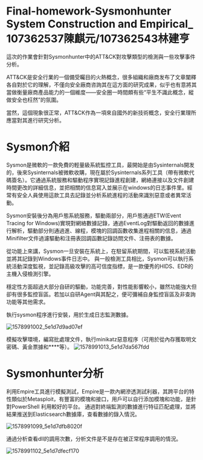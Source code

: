 # Final-homework-Sysmonhunter System Construction and Empirical_ 107362537陳麒元/107362543林建亨

這次的作業會針對Sysmonhunter中的ATT&CK對攻擊類型的檢測與一些攻擊事件分析。

ATT&CK是安全行業的一個備受矚目的火熱概念，很多組織和廠商发布了文章闡釋各自對於它的理解，不僅向安全廠商咨詢其在這方面的研究成果，似乎也有意將其當做衡量廠商產品能力的一個維度——安全圈一時間頗有些“平生不識此概念，縱做安全也枉然”的氛圍。

當然，這個現象很正常，ATT&CK作為一項來自國外的新技術概念，安全行業理所應當對其進行研究分析。


# Sysmon介紹

Sysmon是微軟的一款免費的輕量級系統監控工具，最開始是由Sysinternals開发的，後來Sysinternals被微軟收購，現在屬於Sysinternals系列工具（帶有微軟代碼簽名）。它通過系統服務和驅動程序實現記錄進程創建，網絡連接以及文件創建時間更改的詳細信息，並把相關的信息寫入並展示在windows的日志事件里。經常有安全人員使用這款工具去記錄並分析系統進程的活動來識別惡意或者異常活動。

Sysmon安裝後分為用戶態系統服務，驅動兩部分，用戶態通過ETW(Event Tracing for Windows)實現對網絡數據記錄，通過EventLog對驅動返回的數據進行解析，驅動部分則通過進、線程，模塊的回調函數收集進程相關的信息，通過Minifilter文件過濾驅動和注冊表回調函數記錄訪問文件、注冊表的數據。

從功能上來講，Sysmon一旦安裝在系統上，在駐留系統期間，可以監視系統活動並將其記錄到Windows事件日志中。 與一般檢測工具相比，Sysmon可以執行系統活動深度監視，並記錄高級攻擊的高可信度指標，是一款優秀的HIDS、EDR的主機入侵檢測引擎。

穩定性方面超過大部分自研的驅動，功能完善，對性能影響較小，雖然功能強大但卻有很多監控盲區。若加以自研Agent與其配之，便可彌補自身監控盲區及非查詢功能等其他需求。

執行sysmon程序進行安裝，用於生成日志監測數據。

![1578991002_5e1d7d9ad07ef](https://user-images.githubusercontent.com/82754889/122735117-501c2c00-d2b1-11eb-83ec-e3406e492b84.png)

模擬攻擊環境，編寫批處理文件，執行minikatz惡意程序（可用於從內存獲取明文密碼、黃金票據和****等）。
![1578991013_5e1d7da567fdd](https://user-images.githubusercontent.com/82754889/122735350-88236f00-d2b1-11eb-899d-7ce4355778ff.png)


# Sysmonhunter分析

利用Empire工具進行模擬測試，Empire是一款內網滲透測試利器，其跨平台的特性類似於Metasploit，有豐富的模塊和接口，用戶可以自行添加模塊和功能，是針對PowerShell 利用較好的平台。
通過對終端監測的數據進行特征匹配處理，並將結果推送到Elasticsearch數據庫，查看數據的錄入情況。

![1578991099_5e1d7dfb8020f](https://user-images.githubusercontent.com/82754889/122735954-17308700-d2b2-11eb-9146-fdb6cf31576b.png)

通過分析查看dll的調用次數，分析文件是不是存在被正常程序調用的情況。

![1578991102_5e1d7dfecf170](https://user-images.githubusercontent.com/82754889/122736961-2532d780-d2b3-11eb-82f7-71aa79b0dd1b.png)
